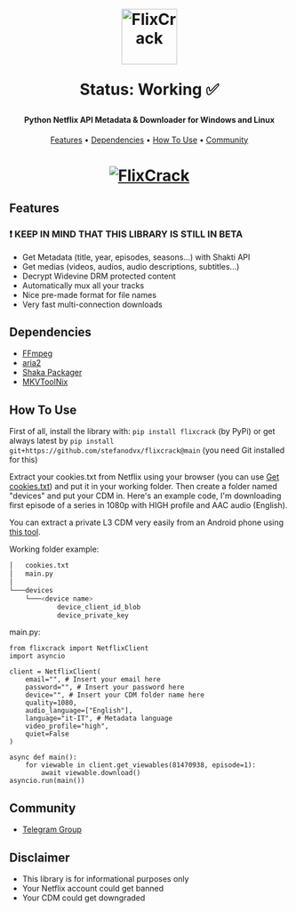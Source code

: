 
<h1 align="center">
  <br>
  <a href="https://github.com/stefanodvx/flixcrack"><img src="https://github.com/stefanodvx/flixcrack/blob/main/logo.png?raw=true" alt="FlixCrack" height=100> 
</a>
  <p>Status: Working ✅</p>
</h1>

<h4 align="center">Python Netflix API Metadata & Downloader for Windows and Linux</h4>

<p align="center">
  <a href="#features">Features</a> •
  <a href="#dependencies">Dependencies</a> •
  <a href="#how-to-use">How To Use</a> •
  <a href="#community">Community</a>
</p>

<h1 align="center">
  <a href="https://github.com/stefanodvx/flixcrack"><img src="https://github.com/stefanodvx/flixcrack/blob/main/screen.png?raw=true" alt="FlixCrack"></a>
</h1>

## Features
### ❗ KEEP IN MIND THAT THIS LIBRARY IS STILL IN BETA

* Get Metadata (title, year, episodes, seasons...) with Shakti API
* Get medias (videos, audios, audio descriptions, subtitles...)
* Decrypt Widevine DRM protected content
* Automatically mux all your tracks
* Nice pre-made format for file names
* Very fast multi-connection downloads

## Dependencies

* <a href="https://ffmpeg.org/">FFmpeg</a>
* <a href="https://github.com/aria2/aria2">aria2</a>
* <a href="https://github.com/shaka-project/shaka-packager">Shaka Packager</a>
* <a href="https://mkvtoolnix.download/">MKVToolNix</a>

## How To Use

First of all, install the library with:
`pip install flixcrack` (by PyPi) or get always latest by
`pip install git+https://github.com/stefanodvx/flixcrack@main` (you need Git installed for this)

Extract your cookies.txt from Netflix using your browser (you can use <a href="https://chrome.google.com/webstore/detail/get-cookiestxt/bgaddhkoddajcdgocldbbfleckgcbcid">Get cookies.txt</a>) and put it in your working folder. Then create a folder named "devices" and put your CDM in. Here's an example code, I'm downloading first episode of a series in 1080p with HIGH profile and AAC audio (English).

You can extract a private L3 CDM very easily from an Android phone using <a href="https://github.com/wvdumper/dumper">this tool</a>.

Working folder example:
```bash
│   cookies.txt
│   main.py
│
└───devices
    └───<device name>
            device_client_id_blob
            device_private_key
```

main.py:
```python3
from flixcrack import NetflixClient
import asyncio

client = NetflixClient(
    email="", # Insert your email here
    password="", # Insert your password here
    device="", # Insert your CDM folder name here
    quality=1080,
    audio_language=["English"],
    language="it-IT", # Metadata language
    video_profile="high",
    quiet=False
)

async def main():
    for viewable in client.get_viewables(81470938, episode=1):
        await viewable.download()
asyncio.run(main())
```

## Community

* <a href="https://t.me/+jwaFzZu6B-w1ZmQ8">Telegram Group</a>

## Disclaimer

* This library is for informational purposes only
* Your Netflix account could get banned
* Your CDM could get downgraded